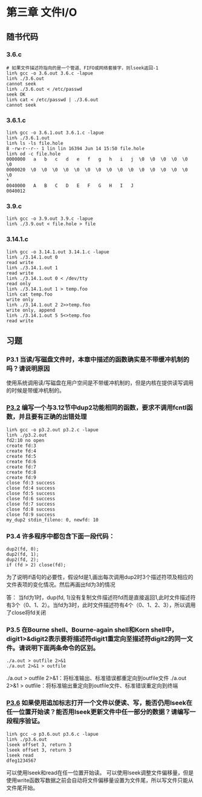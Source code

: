 # 第三章 文件I/O

## 随书代码

### 3.6.c
```
# 如果文件描述符指向的是一个管道、FIFO或网络套接字，则lseek返回-1
lin% gcc -o 3.6.out 3.6.c -lapue
lin% ./3.6.out 
cannot seek
lin% ./3.6.out < /etc/passwd
seek OK
lin% cat < /etc/passwd | ./3.6.out 
cannot seek
```

### 3.6.1.c
```
lin% gcc -o 3.6.1.out 3.6.1.c -lapue 
lin% ./3.6.1.out                    
lin% ls -ls file.hole 
8 -rw-r--r-- 1 lin lin 16394 Jun 14 15:50 file.hole
lin% od -c file.hole 
0000000   a   b   c   d   e   f   g   h   i   j  \0  \0  \0  \0  \0  \0
0000020  \0  \0  \0  \0  \0  \0  \0  \0  \0  \0  \0  \0  \0  \0  \0  \0
*
0040000   A   B   C   D   E   F   G   H   I   J
0040012
```

### 3.9.c
```
lin% gcc -o 3.9.out 3.9.c -lapue 
lin% ./3.9.out < file.hole > file
```

### 3.14.1.c
```
lin% gcc -o 3.14.1.out 3.14.1.c -lapue
lin% ./3.14.1.out 0
read write
lin% ./3.14.1.out 1
read write
lin% ./3.14.1.out 0 < /dev/tty
read only
lin% ./3.14.1.out 1 > temp.foo 
lin% cat temp.foo
write only
lin% ./3.14.1.out 2 2>>temp.foo
write only, append
lin% ./3.14.1.out 5 5<>temp.foo
read write
```

## 习题

### P3.1 当读/写磁盘文件时，本章中描述的函数确实是不带缓冲机制的吗？请说明原因
使用系统调用读/写磁盘在用户空间是不带缓冲机制的，但是内核在提供读写调用的时候是带缓冲机制的。

### [P3.2](./p3.2.c) 编写一个与3.12节中dup2功能相同的函数，要求不调用fcntl函数，并且要有正确的出错处理
```
lin% gcc -o p3.2.out p3.2.c -lapue
lin% ./p3.2.out
fd2:10 no open
create fd:3
create fd:4
create fd:5
create fd:6
create fd:7
create fd:8
create fd:9
close fd:3 success
close fd:4 success
close fd:5 success
close fd:6 success
close fd:7 success
close fd:8 success
close fd:9 success
my_dup2 stdin_fileno: 0, newfd: 10
```

### P3.4 许多程序中都包含下面一段代码：
```
dup2(fd, 0);
dup2(fd, 1);
dup2(fd, 2);
if (fd > 2) close(fd);
```
为了说明if语句的必要性，假设fd是1,画出每次调用dup2时3个描述符项及相应的文件表项的变化情况。然后再画出fd为3的情况

答： 当fd为1时，dup(fd, 1)没有复制文件描述符fd而是直接返回1,此时文件描述符有3个（0、1、2）。当fd为3时，此时文件描述符有4个（0、1、2、3），所以调用了close将fd关闭

### P3.5 在Bourne shell、Bourne-again shell和Korn shell中，digit1>&digit2表示要将描述符digit1重定向至描述符digit2的同一文件。请说明下面两条命令的区别。
```
./a.out > outfile 2>&1
./a.out 2>&1 > outfile
```
./a.out > outfile 2>&1：将标准输出、标准错误都重定向到outfile文件
./a.out 2>&1 > outfile：将标准输出重定向到outfile文件、标准错误重定向到终端

### [P3.6](./p3.6.c) 如果使用追加标志打开一个文件以便读、写，能否仍用lseek在任一位置开始读？能否用lseek更新文件中任一部分的数据？请编写一段程序验证。
```
lin% gcc -o p3.6.out p3.6.c -lapue
lin% ./p3.6.out 
lseek offset 3, return 3
lseek offset 3, return 3
lseek read
dfeg1234567
```
可以使用lseek和read在任一位置开始读。
可以使用lseek调整文件偏移量，但是使用write函数写数据之前会自动将文件偏移量设置为文件尾，所以写文件只能从文件尾开始。
